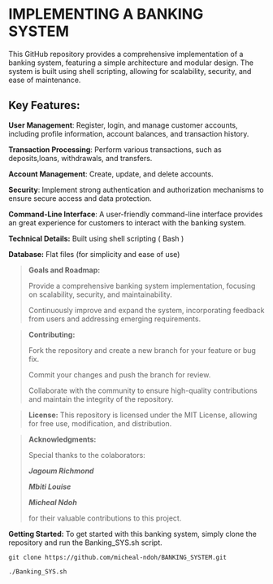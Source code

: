 # IMPLEMENTING A BANKING SYSTEM
This GitHub repository provides a comprehensive implementation of a banking system, featuring a simple architecture and modular design. The system is built using shell scripting, allowing for scalability, security, and ease of maintenance.

## Key Features:
 **User Management**: Register, login, and manage customer accounts, including profile information, account balances, and transaction history.

**Transaction Processing**: Perform various transactions, such as deposits,loans, withdrawals, and transfers.

**Account Management**: Create, update, and delete accounts.

**Security**: Implement strong authentication and authorization mechanisms to ensure secure access and data protection.

**Command-Line Interface**: A user-friendly command-line interface provides an great experience for customers to interact with the banking system.

**Technical Details:** Built using shell scripting ( Bash )

**Database:** Flat files (for simplicity and ease of use)

>**Goals and Roadmap:**
>
>Provide a comprehensive banking system implementation, focusing on scalability, security, and maintainability.
>
>Continuously improve and expand the system, incorporating feedback from users and addressing emerging requirements.

>**Contributing:**
>
>Fork the repository and create a new branch for your feature or bug fix.
>
>Commit your changes and push the branch for review.
>
>Collaborate with the community to ensure high-quality contributions and maintain the integrity of the repository.

>**License:** This repository is licensed under the MIT License, allowing for free use, modification, and distribution.

>**Acknowledgments:**
>
>Special thanks to the colaborators:
>
>***Jagoum Richmond***
>
>***Mbiti Louise***
>
>***Micheal Ndoh***
>
>for their valuable contributions to this project.

**Getting Started:**
To get started with this banking system, simply clone the repository and run the Banking_SYS.sh script.

```
git clone https://github.com/micheal-ndoh/BANKING_SYSTEM.git

./Banking_SYS.sh
```
